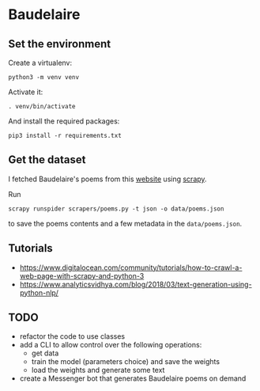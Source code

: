 # Baudelaire

## Set the environment

Create a virtualenv:
```shell
python3 -m venv venv
```

Activate it:
```shell
. venv/bin/activate
```

And install the required packages:
```shell
pip3 install -r requirements.txt
```

## Get the dataset

I fetched Baudelaire's poems from this [website](https://www.poesie-francaise.fr/poemes-charles-baudelaire/) using [scrapy](https://scrapy.org/).

Run
```shell
scrapy runspider scrapers/poems.py -t json -o data/poems.json
```

to save the poems contents and a few metadata in the `data/poems.json`.

## Tutorials

- https://www.digitalocean.com/community/tutorials/how-to-crawl-a-web-page-with-scrapy-and-python-3
- https://www.analyticsvidhya.com/blog/2018/03/text-generation-using-python-nlp/

## TODO

- refactor the code to use classes
- add a CLI to allow control over the following operations:
    - get data
    - train the model (parameters choice) and save the weights
    - load the weights and generate some text
- create a Messenger bot that generates Baudelaire poems on demand
